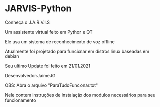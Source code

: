 # JARVIS-Python

Conheça o J.A.R.V.I.S

Um assistente virtual feito em Python e QT

Ele usa um sistema de reconhecimento de voz offline

Atualmente foi projetado para funcionar em distros linux baseadas em debian

Seu ultimo Update foi feito em 21/01/2021

Desenvolvedor:JaimeJG

OBS: Abra o arquivo "ParaTudoFuncionar.txt" 

Nele contem instruções de instalação dos modulos necessários para seu funcionamento
